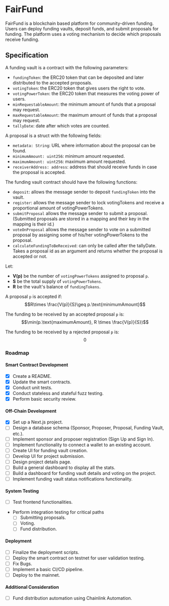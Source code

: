 # FairFund

FairFund is a blockchain based platform for community-driven funding. Users can deploy funding vaults, deposit funds, and submit proposals for funding. The platform uses a voting mechanism to decide which proposals receive funding.

## Specification

A funding vault is a contract with the following parameters:
* `fundingToken`: the ERC20 token that can be deposited and later distributed to the accepted proposals.
* `votingToken`: the ERC20 token that gives users the right to vote.
* `votingPowerToken`: the ERC20 token that measures the voting power of users.
* `minRequestableAmount`: the minimum amount of funds that a proposal may request.
* `maxRequestableAmount`: the maximum amount of funds that a proposal may request.
* `tallyDate`: date after which votes are counted.

A proposal is a struct with the following fields:
* `metadata: String`: URL where information about the proposal can be found.
* `minimumAmount: uint256`: minimum amount requested.
* `maximumAmount: uint256`: maximum amount requested.
* `receiverAddress: address`: address that should receive funds in case the proposal is accepted.

The funding vault contract should have the following functions:
* `deposit`: allows the message sender to deposit `fundingToken` into the vault.
* `register`: allows the message sender to lock votingTokens and receive a proportional amount of votingPowerTokens.
* `submitProposal` allows the message sender to submit a proposal. (Submitted proposals are stored in a mapping and their key in the mapping is their id.)
* `voteOnProposal` allows the message sender to vote on a submitted proposal by assigning some of his/her votingPowerTokens to the proposal.
* `calculateFundingToBeReceived`: can only be called after the tallyDate. Takes a proposal id as an argument and returns whether the proposal is accepted or not.


Let:
- **V(p)** be the number of `votingPowerTokens` assigned to proposal `p`.
- **S** be the total supply of `votingPowerTokens`.
- **R** be the vault's balance of `fundingTokens`.

A proposal `p` is accepted if:
$$R\times \frac{V(p)}{S}\geq p.\text{minimumAmount}$$

The funding to be received by an accepted proposal `p` is:
$$\min(p.\text{maximumAmount}, R \times \frac{V(p)}{S})$$

The funding to be received by a rejected proposal `p` is:
$$0$$

### Roadmap

#### Smart Contract Development
- [x] Create a README.
- [x] Update the smart contracts.
- [x] Conduct unit tests.
- [x] Conduct stateless and stateful fuzz testing.
- [x] Perform basic security review.

#### Off-Chain Development
- [x] Set up a Next.js project.
- [ ] Design a database schema (Sponsor, Proposer, Proposal, Funding Vault, etc.).
- [ ] Implement sponsor and proposer registration (Sign Up and Sign In).
- [ ] Implement functionality to connect a wallet to an existing account.
- [ ] Create UI for funding vault creation.
- [ ] Develop UI for project submission.
- [ ] Design project details page.
- [ ] Build a general dashboard to display all the stats.
- [ ] Build a dashboard for funding vault details and voting on the project.
- [ ] Implement funding vault status notifications functionality.

#### System Testing
- [ ] Test frontend functionalities.
- Perform integration testing for critical paths
  - [ ] Submitting proposals.
  - [ ] Voting.
  - [ ] Fund distribution.

#### Deployment 
- [ ] Finalize the deployment scripts.
- [ ] Deploy the smart contract on testnet for user validation testing.
- [ ] Fix Bugs.
- [ ] Implement a basic CI/CD pipeline.
- [ ] Deploy to the mainnet.

#### Additional Consideration
- [ ] Fund distribution automation using Chainlink Automation.
